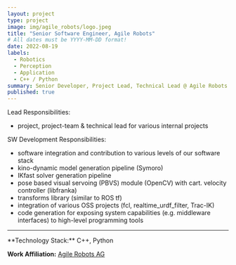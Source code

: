```yaml
---
layout: project
type: project
image: img/agile_robots/logo.jpeg
title: "Senior Software Engineer, Agile Robots"
# All dates must be YYYY-MM-DD format!
date: 2022-08-19
labels:
  - Robotics
  - Perception
  - Application
  - C++ / Python
summary: Senior Developer, Project Lead, Technical Lead @ Agile Robots AG.
published: true
---
```


Lead Responsibilities:
- project, project-team & technical lead for various internal projects

SW Development Responsibilities:
- software integration and contribution to various levels of our software stack
- kino-dynamic model generation pipeline (Symoro)
- IKfast solver generation pipeline
- pose based visual servoing (PBVS) module (OpenCV) with cart. velocity controller (libfranka)
- transforms library (similar to ROS tf)
- integration of various OSS projects (fcl, realtime_urdf_filter, Trac-IK)
- code generation for exposing system capabilities (e.g. middleware interfaces) to high-level programming tools

<hr>
**Technology Stack:** C++, Python

**Work Affiliation:** <a href="https://www.agile-robots.com/">Agile Robots AG<a/>
